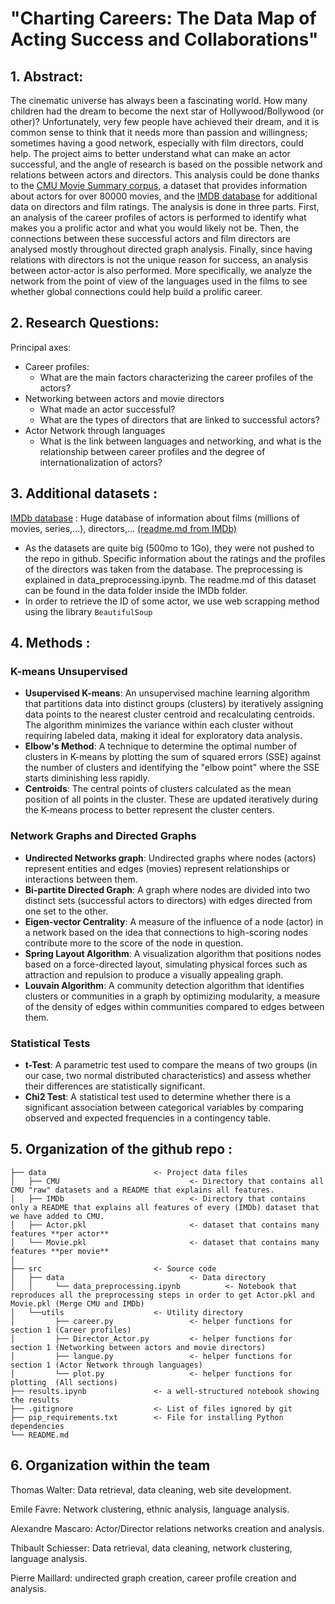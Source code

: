 # "Charting Careers: The Data Map of Acting Success and Collaborations"

## 1. Abstract: 
The cinematic universe has always been a fascinating world. How many children had the dream to become the next star of Hollywood/Bollywood (or other)? Unfortunately, very few people have achieved their dream, and it is common sense to think that it needs more than passion and willingness; sometimes having a good network, especially with film directors, could help. The project aims to better understand what can make an actor successful, and the angle of research is based on the possible network and relations between actors and directors. This analysis could be done thanks to the [CMU Movie Summary corpus](http://www.cs.cmu.edu/~ark/personas/), a dataset that provides information about actors for over 80000 movies, and the [IMDB database](https://datasets.imdbws.com) for additional data on directors and film ratings. The analysis is done in three parts. First, an analysis of the career profiles of actors is performed to identify what makes you a prolific actor and what you would likely not be. Then, the connections between these successful actors and film directors are analysed mostly throughout directed graph analysis. Finally, since having relations with directors is not the unique reason for success, an analysis between actor-actor is also performed. More specifically, we analyze the network from the point of view of the languages used in the films to see whether global connections could help build a prolific career.

## 2. Research Questions: 
Principal axes:
* Career profiles:
    * What are the main factors characterizing the career profiles of the actors?
* Networking between actors and movie directors
    * What made an actor successful?
    * What are the types of directors that are linked to successful actors?
* Actor Network through languages
    * What is the link between languages and networking, and what is the relationship between career profiles and the degree of internationalization of actors?

## 3. Additional datasets : 
[IMDb database](https://datasets.imdbws.com) : Huge database of information about films (millions of movies, series,...), directors,... [(readme.md from IMDb)](https://developer.imdb.com/non-commercial-datasets/)
* As the datasets are quite big (500mo to 1Go), they were not pushed to the repo in github. Specific information about the ratings and the profiles of the directors was taken from the database. The preprocessing is explained in data_preprocessing.ipynb. The readme.md of this dataset can be found in the data folder inside the IMDb folder.
* In order to retrieve the ID of some actor, we use web scrapping method using the library `BeautifulSoup`

## 4. Methods :

### K-means Unsupervised
- **Usupervised K-means**: An unsupervised machine learning algorithm that partitions data into distinct groups (clusters) by iteratively assigning data points to the nearest cluster centroid and recalculating centroids. The algorithm minimizes the variance within each cluster without requiring labeled data, making it ideal for exploratory data analysis.
- **Elbow's Method**: A technique to determine the optimal number of clusters in K-means by plotting the sum of squared errors (SSE) against the number of clusters and identifying the "elbow point" where the SSE starts diminishing less rapidly.
- **Centroids**: The central points of clusters calculated as the mean position of all points in the cluster. These are updated iteratively during the K-means process to better represent the cluster centers.

### Network Graphs and Directed Graphs
- **Undirected Networks graph**: Undirected graphs where nodes (actors) represent entities and edges (movies) represent relationships or interactions between them.
- **Bi-partite Directed Graph**: A graph where nodes are divided into two distinct sets (successful actors to directors) with edges directed from one set to the other.
- **Eigen-vector Centrality**: A measure of the influence of a node (actor) in a network based on the idea that connections to high-scoring nodes contribute more to the score of the node in question.
- **Spring Layout Algorithm**: A visualization algorithm that positions nodes based on a force-directed layout, simulating physical forces such as attraction and repulsion to produce a visually appealing graph.
- **Louvain Algorithm**: A community detection algorithm that identifies clusters or communities in a graph by optimizing modularity, a measure of the density of edges within communities compared to edges between them.

### Statistical Tests
- **t-Test**: A parametric test used to compare the means of two groups (in our case, two normal distributed characteristics) and assess whether their differences are statistically significant.
- **Chi2 Test**: A statistical test used to determine whether there is a significant association between categorical variables by comparing observed and expected frequencies in a contingency table.


## 5. Organization of the github repo : 

```
├── data                        <- Project data files
│   ├── CMU                             <- Directory that contains all CMU "raw" datasets and a README that explains all features.
│   ├── IMDb                            <- Directory that contains only a README that explains all features of every (IMDb) dataset that we have added to CMU.
│   ├── Actor.pkl                       <- dataset that contains many features **per actor**
│   └── Movie.pkl                       <- dataset that contains many features **per movie**
│
├── src                         <- Source code
│   ├── data                            <- Data directory
│   │     └── data_preprocessing.ipynb          <- Notebook that reproduces all the preprocessing steps in order to get Actor.pkl and Movie.pkl (Merge CMU and IMDb)
│   └──utils                    <- Utility directory
│         ├── career.py                 <- helper functions for section 1 (Career profiles)
│         ├── Director_Actor.py         <- helper functions for section 1 (Networking between actors and movie directors)
│         ├── langue.py                 <- helper functions for section 1 (Actor Network through languages)
│         └── plot.py                   <- helper functions for plotting  (All sections)
├── results.ipynb               <- a well-structured notebook showing the results
├── .gitignore                  <- List of files ignored by git
├── pip_requirements.txt        <- File for installing Python dependencies
└── README.md
```


## 6. Organization within the team 

Thomas Walter: Data retrieval, data cleaning, web site development. 

Emile Favre: Network clustering, ethnic analysis, language analysis. 

Alexandre Mascaro: Actor/Director relations networks creation and analysis.

Thibault Schiesser: Data retrieval, data cleaning, network clustering, language analysis. 

Pierre Maillard: undirected graph creation, career profile creation and analysis.

